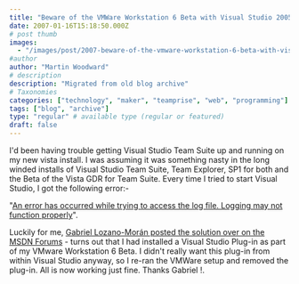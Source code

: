 ```yaml
---
title: "Beware of the VMWare Workstation 6 Beta with Visual Studio 2005 on Vista"
date: 2007-01-16T15:18:50.000Z
# post thumb
images:
  - "/images/post/2007-beware-of-the-vmware-workstation-6-beta-with-visual-studio-2005-on-vista.jpg"
#author
author: "Martin Woodward"
# description
description: "Migrated from old blog archive"
# Taxonomies
categories: ["technology", "maker", "teamprise", "web", "programming"]
tags: ["blog", "archive"]
type: "regular" # available type (regular or featured)
draft: false
---
```

I'd been having trouble getting Visual Studio Team Suite up and running on my new vista install.  I was assuming it was something nasty in the long winded installs of Visual Studio Team Suite, Team Explorer, SP1 for both and the Beta of the Vista GDR for Team Suite.  Every time I tried to start Visual Studio, I got the following error:- 

"[An error has occurred while trying to access the log file. Logging may not function properly](http://forums.microsoft.com/MSDN/ShowPost.aspx?PostID=1114955&SiteID=1&mode=1)". 

Luckily for me, [Gabriel Lozano-Morán posted the solution over on the MSDN Forums](http://forums.microsoft.com/MSDN/ShowPost.aspx?PostID=1114955&SiteID=1&mode=1) - turns out that I had installed a Visual Studio Plug-in as part of my VMware Workstation 6 Beta.  I didn't really want this plug-in from within Visual Studio anyway, so I re-ran the VMWare setup and removed the plug-in.  All is now working just fine.  Thanks Gabriel !.